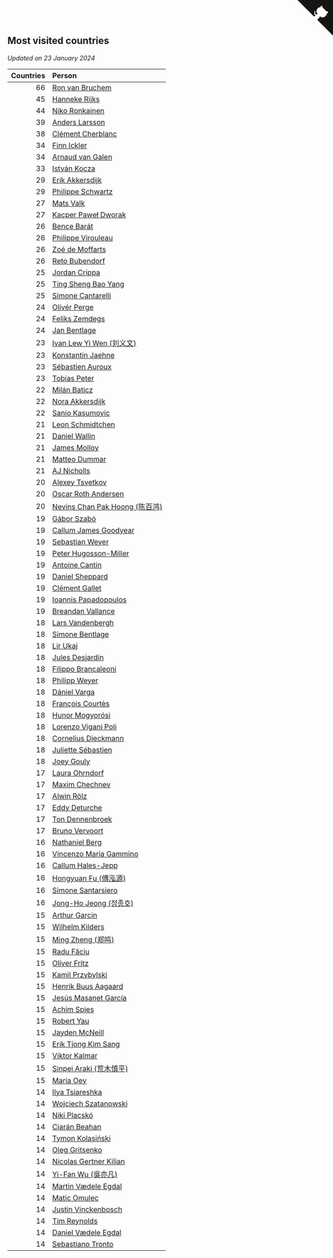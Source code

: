## Most visited countries

*Updated on 23 January 2024*

| Countries | Person |
| ---: | :--- |
| 66 | [Ron van Bruchem](https://www.worldcubeassociation.org/persons/2003BRUC01) |
| 45 | [Hanneke Rijks](https://www.worldcubeassociation.org/persons/2008RIJK01) |
| 44 | [Niko Ronkainen](https://www.worldcubeassociation.org/persons/2010RONK01) |
| 39 | [Anders Larsson](https://www.worldcubeassociation.org/persons/2003LARS01) |
| 38 | [Clément Cherblanc](https://www.worldcubeassociation.org/persons/2014CHER05) |
| 34 | [Finn Ickler](https://www.worldcubeassociation.org/persons/2012ICKL01) |
| 34 | [Arnaud van Galen](https://www.worldcubeassociation.org/persons/2006GALE01) |
| 33 | [István Kocza](https://www.worldcubeassociation.org/persons/2005KOCZ01) |
| 29 | [Erik Akkersdijk](https://www.worldcubeassociation.org/persons/2005AKKE01) |
| 29 | [Philippe Schwartz](https://www.worldcubeassociation.org/persons/2018SCHW02) |
| 27 | [Mats Valk](https://www.worldcubeassociation.org/persons/2007VALK01) |
| 27 | [Kacper Paweł Dworak](https://www.worldcubeassociation.org/persons/2020DWOR01) |
| 26 | [Bence Barát](https://www.worldcubeassociation.org/persons/2008BARA01) |
| 26 | [Philippe Virouleau](https://www.worldcubeassociation.org/persons/2008VIRO01) |
| 26 | [Zoé de Moffarts](https://www.worldcubeassociation.org/persons/2010MOFF02) |
| 26 | [Reto Bubendorf](https://www.worldcubeassociation.org/persons/2012BUBE01) |
| 25 | [Jordan Crippa](https://www.worldcubeassociation.org/persons/2019CRIP01) |
| 25 | [Ting Sheng Bao Yang](https://www.worldcubeassociation.org/persons/2008BAOY01) |
| 25 | [Simone Cantarelli](https://www.worldcubeassociation.org/persons/2012CANT02) |
| 24 | [Olivér Perge](https://www.worldcubeassociation.org/persons/2007PERG01) |
| 24 | [Feliks Zemdegs](https://www.worldcubeassociation.org/persons/2009ZEMD01) |
| 24 | [Jan Bentlage](https://www.worldcubeassociation.org/persons/2010BENT01) |
| 23 | [Ivan Lew Yi Wen (刘义文)](https://www.worldcubeassociation.org/persons/2012WENI01) |
| 23 | [Konstantin Jaehne](https://www.worldcubeassociation.org/persons/2015JAEH01) |
| 23 | [Sébastien Auroux](https://www.worldcubeassociation.org/persons/2008AURO01) |
| 23 | [Tobias Peter](https://www.worldcubeassociation.org/persons/2014PETE03) |
| 22 | [Milán Baticz](https://www.worldcubeassociation.org/persons/2005BATI01) |
| 22 | [Nora Akkersdijk](https://www.worldcubeassociation.org/persons/2009CHRI03) |
| 22 | [Sanio Kasumovic](https://www.worldcubeassociation.org/persons/2009KASU01) |
| 21 | [Leon Schmidtchen](https://www.worldcubeassociation.org/persons/2010SCHM01) |
| 21 | [Daniel Wallin](https://www.worldcubeassociation.org/persons/2013WALL03) |
| 21 | [James Molloy](https://www.worldcubeassociation.org/persons/2011MOLL01) |
| 21 | [Matteo Dummar](https://www.worldcubeassociation.org/persons/2017DUMM01) |
| 21 | [AJ Nicholls](https://www.worldcubeassociation.org/persons/2015NICH04) |
| 20 | [Alexey Tsvetkov](https://www.worldcubeassociation.org/persons/2017TSVE02) |
| 20 | [Oscar Roth Andersen](https://www.worldcubeassociation.org/persons/2008ANDE02) |
| 20 | [Nevins Chan Pak Hoong (陈百鸿)](https://www.worldcubeassociation.org/persons/2010CHAN20) |
| 19 | [Gábor Szabó](https://www.worldcubeassociation.org/persons/2005SZAB02) |
| 19 | [Callum James Goodyear](https://www.worldcubeassociation.org/persons/2012GOOD02) |
| 19 | [Sebastian Weyer](https://www.worldcubeassociation.org/persons/2010WEYE02) |
| 19 | [Peter Hugosson-Miller](https://www.worldcubeassociation.org/persons/2021HUGO01) |
| 19 | [Antoine Cantin](https://www.worldcubeassociation.org/persons/2010CANT02) |
| 19 | [Daniel Sheppard](https://www.worldcubeassociation.org/persons/2009SHEP01) |
| 19 | [Clément Gallet](https://www.worldcubeassociation.org/persons/2004GALL02) |
| 19 | [Ioannis Papadopoulos](https://www.worldcubeassociation.org/persons/2013PAPA01) |
| 19 | [Breandan Vallance](https://www.worldcubeassociation.org/persons/2007VALL01) |
| 18 | [Lars Vandenbergh](https://www.worldcubeassociation.org/persons/2003VAND01) |
| 18 | [Simone Bentlage](https://www.worldcubeassociation.org/persons/2014OHLE01) |
| 18 | [Lir Ukaj](https://www.worldcubeassociation.org/persons/2016UKAJ01) |
| 18 | [Jules Desjardin](https://www.worldcubeassociation.org/persons/2010DESJ01) |
| 18 | [Filippo Brancaleoni](https://www.worldcubeassociation.org/persons/2008BRAN01) |
| 18 | [Philipp Weyer](https://www.worldcubeassociation.org/persons/2010WEYE01) |
| 18 | [Dániel Varga](https://www.worldcubeassociation.org/persons/2008VARG01) |
| 18 | [François Courtès](https://www.worldcubeassociation.org/persons/2008COUR01) |
| 18 | [Hunor Mogyorósi](https://www.worldcubeassociation.org/persons/2015MOGY01) |
| 18 | [Lorenzo Vigani Poli](https://www.worldcubeassociation.org/persons/2007POLI01) |
| 18 | [Cornelius Dieckmann](https://www.worldcubeassociation.org/persons/2009DIEC01) |
| 18 | [Juliette Sébastien](https://www.worldcubeassociation.org/persons/2014SEBA01) |
| 18 | [Joey Gouly](https://www.worldcubeassociation.org/persons/2007GOUL01) |
| 17 | [Laura Ohrndorf](https://www.worldcubeassociation.org/persons/2009OHRN01) |
| 17 | [Maxim Chechnev](https://www.worldcubeassociation.org/persons/2011CHEC01) |
| 17 | [Alwin Rölz](https://www.worldcubeassociation.org/persons/2016ROLZ01) |
| 17 | [Eddy Deturche](https://www.worldcubeassociation.org/persons/2014DETU01) |
| 17 | [Ton Dennenbroek](https://www.worldcubeassociation.org/persons/2003DENN01) |
| 17 | [Bruno Vervoort](https://www.worldcubeassociation.org/persons/2011VERV01) |
| 16 | [Nathaniel Berg](https://www.worldcubeassociation.org/persons/2012BERG04) |
| 16 | [Vincenzo Maria Gammino](https://www.worldcubeassociation.org/persons/2016GAMM01) |
| 16 | [Callum Hales-Jepp](https://www.worldcubeassociation.org/persons/2012HALE01) |
| 16 | [Hongyuan Fu (傅泓源)](https://www.worldcubeassociation.org/persons/2017FUHO01) |
| 16 | [Simone Santarsiero](https://www.worldcubeassociation.org/persons/2009SANT01) |
| 16 | [Jong-Ho Jeong (정종호)](https://www.worldcubeassociation.org/persons/2008JONG03) |
| 15 | [Arthur Garcin](https://www.worldcubeassociation.org/persons/2014GARC27) |
| 15 | [Wilhelm Kilders](https://www.worldcubeassociation.org/persons/2010KILD02) |
| 15 | [Ming Zheng (郑鸣)](https://www.worldcubeassociation.org/persons/2009ZHEN11) |
| 15 | [Radu Făciu](https://www.worldcubeassociation.org/persons/2009FACI01) |
| 15 | [Oliver Fritz](https://www.worldcubeassociation.org/persons/2014FRIT02) |
| 15 | [Kamil Przybylski](https://www.worldcubeassociation.org/persons/2016PRZY01) |
| 15 | [Henrik Buus Aagaard](https://www.worldcubeassociation.org/persons/2006BUUS01) |
| 15 | [Jesús Masanet García](https://www.worldcubeassociation.org/persons/2004MASA01) |
| 15 | [Achim Spies](https://www.worldcubeassociation.org/persons/2021SPIE01) |
| 15 | [Robert Yau](https://www.worldcubeassociation.org/persons/2009YAUR01) |
| 15 | [Jayden McNeill](https://www.worldcubeassociation.org/persons/2012MCNE01) |
| 15 | [Erik Tjong Kim Sang](https://www.worldcubeassociation.org/persons/2018SANG01) |
| 15 | [Viktor Kalmar](https://www.worldcubeassociation.org/persons/2011KALM01) |
| 15 | [Sinpei Araki (荒木慎平)](https://www.worldcubeassociation.org/persons/2006ARAK01) |
| 15 | [Maria Oey](https://www.worldcubeassociation.org/persons/2007OEYM01) |
| 14 | [Ilya Tsiareshka](https://www.worldcubeassociation.org/persons/2012TERE01) |
| 14 | [Wojciech Szatanowski](https://www.worldcubeassociation.org/persons/2011SZAT01) |
| 14 | [Niki Placskó](https://www.worldcubeassociation.org/persons/2008PLAC01) |
| 14 | [Ciarán Beahan](https://www.worldcubeassociation.org/persons/2012BEAH01) |
| 14 | [Tymon Kolasiński](https://www.worldcubeassociation.org/persons/2016KOLA02) |
| 14 | [Oleg Gritsenko](https://www.worldcubeassociation.org/persons/2011GRIT01) |
| 14 | [Nicolas Gertner Kilian](https://www.worldcubeassociation.org/persons/2013GERT01) |
| 14 | [Yi-Fan Wu (吳亦凡)](https://www.worldcubeassociation.org/persons/2010WUIF01) |
| 14 | [Martin Vædele Egdal](https://www.worldcubeassociation.org/persons/2013EGDA02) |
| 14 | [Matic Omulec](https://www.worldcubeassociation.org/persons/2010OMUL02) |
| 14 | [Justin Vinckenbosch](https://www.worldcubeassociation.org/persons/2016VINC03) |
| 14 | [Tim Reynolds](https://www.worldcubeassociation.org/persons/2005REYN01) |
| 14 | [Daniel Vædele Egdal](https://www.worldcubeassociation.org/persons/2013EGDA01) |
| 14 | [Sebastiano Tronto](https://www.worldcubeassociation.org/persons/2011TRON02) |


<a href="https://github.com/jonatanklosko/wca_statistics" class="github-corner" aria-label="View source on Github"><svg width="80" height="80" viewBox="0 0 250 250" style="fill:#151513; color:#fff; position: absolute; top: 0; border: 0; right: 0;" aria-hidden="true"><path d="M0,0 L115,115 L130,115 L142,142 L250,250 L250,0 Z"></path><path d="M128.3,109.0 C113.8,99.7 119.0,89.6 119.0,89.6 C122.0,82.7 120.5,78.6 120.5,78.6 C119.2,72.0 123.4,76.3 123.4,76.3 C127.3,80.9 125.5,87.3 125.5,87.3 C122.9,97.6 130.6,101.9 134.4,103.2" fill="currentColor" style="transform-origin: 130px 106px;" class="octo-arm"></path><path d="M115.0,115.0 C114.9,115.1 118.7,116.5 119.8,115.4 L133.7,101.6 C136.9,99.2 139.9,98.4 142.2,98.6 C133.8,88.0 127.5,74.4 143.8,58.0 C148.5,53.4 154.0,51.2 159.7,51.0 C160.3,49.4 163.2,43.6 171.4,40.1 C171.4,40.1 176.1,42.5 178.8,56.2 C183.1,58.6 187.2,61.8 190.9,65.4 C194.5,69.0 197.7,73.2 200.1,77.6 C213.8,80.2 216.3,84.9 216.3,84.9 C212.7,93.1 206.9,96.0 205.4,96.6 C205.1,102.4 203.0,107.8 198.3,112.5 C181.9,128.9 168.3,122.5 157.7,114.1 C157.9,116.9 156.7,120.9 152.7,124.9 L141.0,136.5 C139.8,137.7 141.6,141.9 141.8,141.8 Z" fill="currentColor" class="octo-body"></path></svg></a><style>.github-corner:hover .octo-arm{animation:octocat-wave 560ms ease-in-out}@keyframes octocat-wave{0%,100%{transform:rotate(0)}20%,60%{transform:rotate(-25deg)}40%,80%{transform:rotate(10deg)}}@media (max-width:500px){.github-corner:hover .octo-arm{animation:none}.github-corner .octo-arm{animation:octocat-wave 560ms ease-in-out}}</style>
